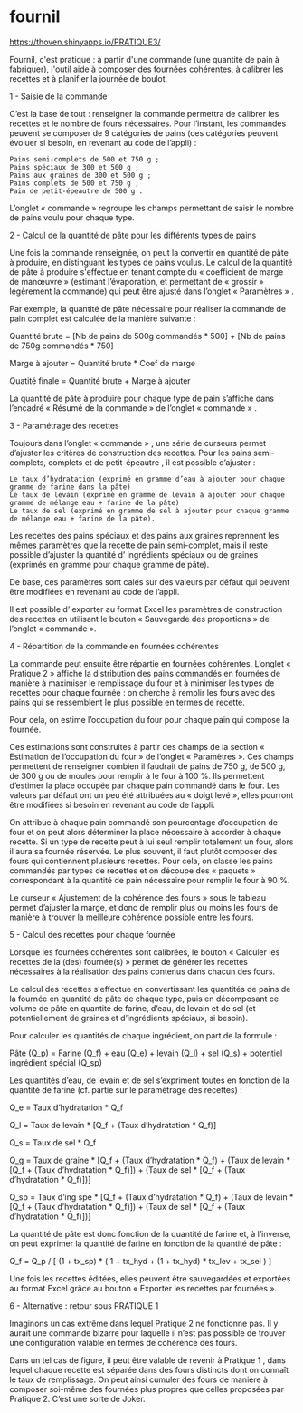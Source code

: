 # fournil

https://thoven.shinyapps.io/PRATIQUE3/

Fournil, c'est pratique : à partir d'une commande (une quantité de pain à fabriquer), l'outil aide à composer des fournées cohérentes, à calibrer les recettes et à planifier la journée de boulot.

1 - Saisie de la commande

C’est la base de tout : renseigner la commande permettra de calibrer les recettes et le nombre de fours nécessaires. Pour l’instant, les commandes peuvent se composer de 9 catégories de pains (ces catégories peuvent évoluer si besoin, en revenant au code de l’appli) :

    Pains semi-complets de 500 et 750 g ;
    Pains spéciaux de 300 et 500 g ;
    Pains aux graines de 300 et 500 g ;
    Pains complets de 500 et 750 g ;
    Pain de petit-épeautre de 500 g .

L’onglet « commande » regroupe les champs permettant de saisir le nombre de pains voulu pour chaque type.


2 - Calcul de la quantité de pâte pour les différents types de pains

Une fois la commande renseignée, on peut la convertir en quantité de pâte à produire, en distinguant les types de pains voulus. Le calcul de la quantité de pâte à produire s'effectue en tenant compte du « coefficient de marge de manœuvre » (estimant l’évaporation, et permettant de « grossir » légèrement la commande) qui peut être ajusté dans l’onglet « Paramètres » .

Par exemple, la quantité de pâte nécessaire pour réaliser la commande de pain complet est calculée de la manière suivante :

Quantité brute = [Nb de pains de 500g commandés * 500] + [Nb de pains de 750g commandés * 750]

Marge à ajouter = Quantité brute * Coef de marge

Quatité finale = Quantité brute + Marge à ajouter

La quantité de pâte à produire pour chaque type de pain s’affiche dans l’encadré « Résumé de la commande » de l’onglet « commande » .


3 - Paramétrage des recettes

Toujours dans l’onglet « commande » , une série de curseurs permet d’ajuster les critères de construction des recettes. Pour les pains semi-complets, complets et de petit-épeautre , il est possible d’ajuster :

    Le taux d’hydratation (exprimé en gramme d’eau à ajouter pour chaque gramme de farine dans la pâte)
    Le taux de levain (exprimé en gramme de levain à ajouter pour chaque gramme de mélange eau + farine de la pâte)
    Le taux de sel (exprimé en gramme de sel à ajouter pour chaque gramme de mélange eau + farine de la pâte).

Les recettes des pains spéciaux et des pains aux graines reprennent les mêmes paramètres que la recette de pain semi-complet, mais il reste possible d’ajuster la quantité d’ ingrédients spéciaux ou de graines (exprimés en gramme pour chaque gramme de pâte).

De base, ces paramètres sont calés sur des valeurs par défaut qui peuvent être modifiées en revenant au code de l’appli.

Il est possible d’ exporter au format Excel les paramètres de construction des recettes en utilisant le bouton « Sauvegarde des proportions » de l’onglet « commande ».


4 - Répartition de la commande en fournées cohérentes

La commande peut ensuite être répartie en fournées cohérentes. L’onglet « Pratique 2 » affiche la distribution des pains commandés en fournées de manière à maximiser le remplissage du four et à minimiser les types de recettes pour chaque fournée : on cherche à remplir les fours avec des pains qui se ressemblent le plus possible en termes de recette.

Pour cela, on estime l’occupation du four pour chaque pain qui compose la fournée.

Ces estimations sont construites à partir des champs de la section « Estimation de l’occupation du four » de l’onglet « Paramètres ». Ces champs permettent de renseigner combien il faudrait de pains de 750 g, de 500 g, de 300 g ou de moules pour remplir à le four à 100 %. Ils permettent d’estimer la place occupée par chaque pain commandé dans le four. Les valeurs par défaut ont un peu été attribuées au « doigt levé », elles pourront être modifiées si besoin en revenant au code de l’appli.

On attribue à chaque pain commandé son pourcentage d’occupation de four et on peut alors déterminer la place nécessaire à accorder à chaque recette. Si un type de recette peut à lui seul remplir totalement un four, alors il aura sa fournée réservée. Le plus souvent, il faut plutôt composer des fours qui contiennent plusieurs recettes. Pour cela, on classe les pains commandés par types de recettes et on découpe des « paquets » correspondant à la quantité de pain nécessaire pour remplir le four à 90 %.

Le curseur « Ajustement de la cohérence des fours » sous le tableau permet d’ajuster la marge, et donc de remplir plus ou moins les fours de manière à trouver la meilleure cohérence possible entre les fours.


5 - Calcul des recettes pour chaque fournée

Lorsque les fournées cohérentes sont calibrées, le bouton « Calculer les recettes de la (des) fournée(s) » permet de générer les recettes nécessaires à la réalisation des pains contenus dans chacun des fours.

Le calcul des recettes s'effectue en convertissant les quantités de pains de la fournée en quantité de pâte de chaque type, puis en décomposant ce volume de pâte en quantité de farine, d’eau, de levain et de sel (et potentiellement de graines et d’ingrédients spéciaux, si besoin).

Pour calculer les quantités de chaque ingrédient, on part de la formule :

Pâte (Q_p) = Farine (Q_f) + eau (Q_e) + levain (Q_l) + sel (Q_s) + potentiel ingrédient spécial (Q_sp)

Les quantités d’eau, de levain et de sel s’expriment toutes en fonction de la quantité de farine (cf. partie sur le paramètrage des recettes) :

Q_e = Taux d’hydratation * Q_f

Q_l = Taux de levain * [Q_f + (Taux d’hydratation * Q_f)]

Q_s = Taux de sel * Q_f

Q_g = Taux de graine * [Q_f + (Taux d’hydratation * Q_f) + (Taux de levain * [Q_f + (Taux d’hydratation * Q_f)]) + (Taux de sel * [Q_f + (Taux d’hydratation * Q_f)])]

Q_sp = Taux d’ing spé * [Q_f + (Taux d’hydratation * Q_f) + (Taux de levain * [Q_f + (Taux d’hydratation * Q_f)]) + (Taux de sel * [Q_f + (Taux d’hydratation * Q_f)])]

La quantité de pâte est donc fonction de la quantité de farine et, à l’inverse, on peut exprimer la quantité de farine en fonction de la quantité de pâte :

Q_f = Q_p / [ (1 + tx_sp) * ( 1 + tx_hyd + (1 + tx_hyd) * tx_lev + tx_sel ) ]

Une fois les recettes éditées, elles peuvent être sauvegardées et exportées au format Excel grâce au bouton « Exporter les recettes par fournées ».


6 - Alternative : retour sous PRATIQUE 1

Imaginons un cas extrême dans lequel Pratique 2 ne fonctionne pas. Il y aurait une commande bizarre pour laquelle il n’est pas possible de trouver une configuration valable en termes de cohérence des fours.

Dans un tel cas de figure, il peut être valable de revenir à Pratique 1 , dans lequel chaque recette est séparée dans des fours distincts dont on connaît le taux de remplissage. On peut ainsi cumuler des fours de manière à composer soi-même des fournées plus propres que celles proposées par Pratique 2. C’est une sorte de Joker.
